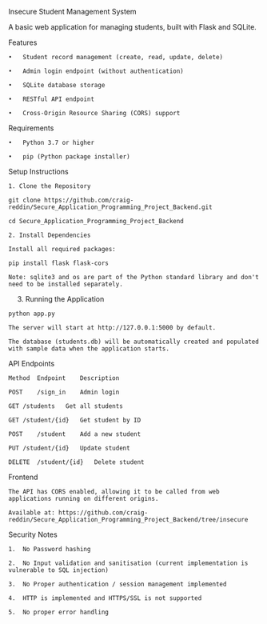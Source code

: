 Insecure Student Management System

A basic web application for managing students, built with Flask and SQLite.

Features

    •	Student record management (create, read, update, delete)

    •	Admin login endpoint (without authentication)

    •	SQLite database storage

    •	RESTful API endpoint

    •	Cross-Origin Resource Sharing (CORS) support

Requirements

    •	Python 3.7 or higher

    •	pip (Python package installer)


Setup Instructions
    
    1. Clone the Repository

    git clone https://github.com/craig-reddin/Secure_Application_Programming_Project_Backend.git

    cd Secure_Application_Programming_Project_Backend

    2. Install Dependencies

    Install all required packages:
    
    pip install flask flask-cors
    
    Note: sqlite3 and os are part of the Python standard library and don't need to be installed separately.
 
    3. Running the Application
    
    python app.py
    
    The server will start at http://127.0.0.1:5000 by default.
    
    The database (students.db) will be automatically created and populated with sample data when the application starts.

API Endpoints

    Method	Endpoint	Description

    POST	/sign_in	Admin login 

    GET	/students	Get all students

    GET	/student/{id}	Get student by ID

    POST	/student	Add a new student

    PUT	/student/{id}	Update student

    DELETE	/student/{id}	Delete student

Frontend 

    The API has CORS enabled, allowing it to be called from web applications running on different origins.

    Available at: https://github.com/craig-reddin/Secure_Application_Programming_Project_Backend/tree/insecure

Security Notes

    1.	No Password hashing
    
    2.	No Input validation and sanitisation (current implementation is vulnerable to SQL injection)
    
    3.	No Proper authentication / session management implemented
    
    4.	HTTP is implemented and HTTPS/SSL is not supported
    
    5.	No proper error handling
